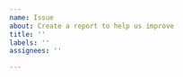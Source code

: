 ```yaml
---
name: Issue
about: Create a report to help us improve
title: ''
labels: ''
assignees: ''

---
```



